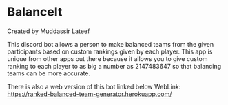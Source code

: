 # BalanceIt
Created by Muddassir Lateef

This discord bot allows a person to make balanced teams from the given participants based on custom rankings given by each player. This app is unique from other apps out there because it allows you to give custom ranking to each player to as big a number as 2147483647 so that balancing teams can be more accurate.

There is also a web version of this bot linked below 
WebLink: https://ranked-balanced-team-generator.herokuapp.com/
